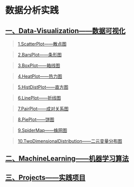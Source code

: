 # 数据分析实践
## [一、Data-Visualization——数据可视化](https://github.com/Fengql95/Data-Analysis/tree/master/Data-Analysis/Data-Visualization "悬停显示")

>[1.ScatterPlot——散点图](https://github.com/Fengql95/Data-Analysis/blob/master/Data-Analysis/Data-Visualization/ScatterPlot.ipynb)

>[2.BarsPlot——条形图](https://github.com/Fengql95/Data-Analysis/blob/Feng/Data-Visualization/BarsPlot.ipynb)

>[3.BoxPlot——箱线图](https://github.com/Fengql95/Data-Analysis/blob/Feng/Data-Visualization/BoxPlot.ipynb)

>[4.HeatPlot——热力图](https://github.com/Fengql95/Data-Analysis/blob/Feng/Data-Visualization/HeatMap.ipynb)

>[5.HistDistPlot——直方图](https://github.com/Fengql95/Data-Analysis/blob/Feng/Data-Visualization/HistDistPlot.ipynb)

>[6.LinePlot——折线图](https://github.com/Fengql95/Data-Analysis/blob/Feng/Data-Visualization/LinePlot.ipynb)

>[7.PairPlot——成对关系图](https://github.com/Fengql95/Data-Analysis/blob/Feng/Data-Visualization/PairPlot.ipynb)

>[8.PiePlot——饼图](https://github.com/Fengql95/Data-Analysis/blob/Feng/Data-Visualization/PiePlot.ipynb)

>[9.SpiderMap——蛛网图](https://github.com/Fengql95/Data-Analysis/blob/Feng/Data-Visualization/SpiderMap.ipynb)

>[10.TwoDimensionalDistribution——二元变量分布图](https://github.com/Fengql95/Data-Analysis/blob/Feng/Data-Visualization/TwoDimensionalDistribution.ipynb)

## [二、MachineLearning——机器学习算法](https://github.com/Fengql95/Data-Analysis/tree/Feng/Machine%20Learning)

## [三、Projects——实践项目](https://github.com/Fengql95/Data-Analysis/tree/Feng/Projects)
